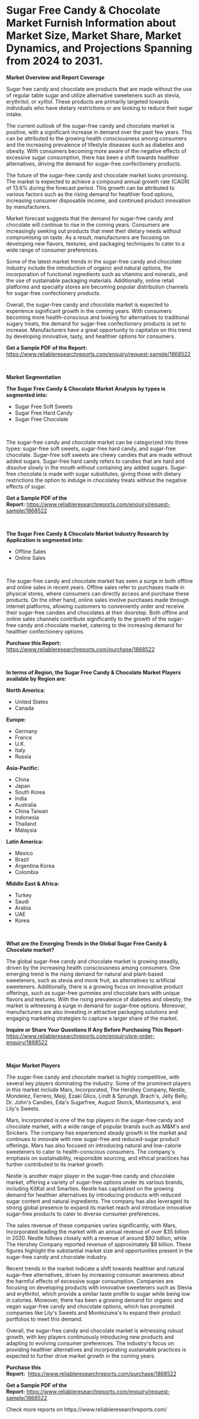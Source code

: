 <p><h1>Sugar Free Candy & Chocolate Market Furnish Information about Market Size, Market Share, Market Dynamics, and Projections Spanning from 2024 to 2031.</h1></p><p><strong>Market Overview and Report Coverage</strong></p>
<p><p>Sugar free candy and chocolate are products that are made without the use of regular table sugar and utilize alternative sweeteners such as stevia, erythritol, or xylitol. These products are primarily targeted towards individuals who have dietary restrictions or are looking to reduce their sugar intake.</p><p>The current outlook of the sugar-free candy and chocolate market is positive, with a significant increase in demand over the past few years. This can be attributed to the growing health consciousness among consumers and the increasing prevalence of lifestyle diseases such as diabetes and obesity. With consumers becoming more aware of the negative effects of excessive sugar consumption, there has been a shift towards healthier alternatives, driving the demand for sugar-free confectionery products.</p><p>The future of the sugar-free candy and chocolate market looks promising. The market is expected to achieve a compound annual growth rate (CAGR) of 13.6% during the forecast period. This growth can be attributed to various factors such as the rising demand for healthier food options, increasing consumer disposable income, and continued product innovation by manufacturers.</p><p>Market forecast suggests that the demand for sugar-free candy and chocolate will continue to rise in the coming years. Consumers are increasingly seeking out products that meet their dietary needs without compromising on taste. As a result, manufacturers are focusing on developing new flavors, textures, and packaging techniques to cater to a wide range of consumer preferences.</p><p>Some of the latest market trends in the sugar-free candy and chocolate industry include the introduction of organic and natural options, the incorporation of functional ingredients such as vitamins and minerals, and the use of sustainable packaging materials. Additionally, online retail platforms and specialty stores are becoming popular distribution channels for sugar-free confectionery products.</p><p>Overall, the sugar-free candy and chocolate market is expected to experience significant growth in the coming years. With consumers becoming more health-conscious and looking for alternatives to traditional sugary treats, the demand for sugar-free confectionery products is set to increase. Manufacturers have a great opportunity to capitalize on this trend by developing innovative, tasty, and healthier options for consumers.</p></p>
<p><strong>Get a Sample PDF of the Report:</strong> <a href="https://www.reliableresearchreports.com/enquiry/request-sample/1868522">https://www.reliableresearchreports.com/enquiry/request-sample/1868522</a></p>
<p>&nbsp;</p>
<p><strong>Market Segmentation</strong></p>
<p><strong>The Sugar Free Candy & Chocolate Market Analysis by types is segmented into:</strong></p>
<p><ul><li>Sugar Free Soft Sweets</li><li>Sugar Free Hard Candy</li><li>Sugar Free Chocolate</li></ul></p>
<p>&nbsp;</p>
<p><p>The sugar-free candy and chocolate market can be categorized into three types: sugar-free soft sweets, sugar-free hard candy, and sugar-free chocolate. Sugar-free soft sweets are chewy candies that are made without added sugars. Sugar-free hard candy refers to candies that are hard and dissolve slowly in the mouth without containing any added sugars. Sugar-free chocolate is made with sugar substitutes, giving those with dietary restrictions the option to indulge in chocolatey treats without the negative effects of sugar.</p></p>
<p><strong>Get a Sample PDF of the Report:</strong>&nbsp;<a href="https://www.reliableresearchreports.com/enquiry/request-sample/1868522">https://www.reliableresearchreports.com/enquiry/request-sample/1868522</a></p>
<p>&nbsp;</p>
<p><strong>The Sugar Free Candy & Chocolate Market Industry Research by Application is segmented into:</strong></p>
<p><ul><li>Offline Sales</li><li>Online Sales</li></ul></p>
<p>&nbsp;</p>
<p><p>The sugar-free candy and chocolate market has seen a surge in both offline and online sales in recent years. Offline sales refer to purchases made in physical stores, where consumers can directly access and purchase these products. On the other hand, online sales involve purchases made through internet platforms, allowing customers to conveniently order and receive their sugar-free candies and chocolates at their doorstep. Both offline and online sales channels contribute significantly to the growth of the sugar-free candy and chocolate market, catering to the increasing demand for healthier confectionery options.</p></p>
<p><strong>Purchase this Report:</strong>&nbsp; <a href="https://www.reliableresearchreports.com/purchase/1868522">https://www.reliableresearchreports.com/purchase/1868522</a></p>
<p>&nbsp;</p>
<p><strong>In terms of Region, the Sugar Free Candy & Chocolate Market Players available by Region are:</strong></p>
<p>
    <p> <strong> North America: </strong>
        <ul>
            <li>United States</li>
            <li>Canada</li>
        </ul>
        </p> 
    <p> <strong> Europe: </strong>
        <ul>
            <li>Germany</li>
            <li>France</li>
            <li>U.K.</li>
            <li>Italy</li>
            <li>Russia</li>
        </ul>
        </p> 
    <p> <strong> Asia-Pacific: </strong>
        <ul>
            <li>China</li>
            <li>Japan</li>
            <li>South Korea</li>
            <li>India</li>
            <li>Australia</li>
            <li>China Taiwan</li>
            <li>Indonesia</li>
            <li>Thailand</li>
            <li>Malaysia</li>
        </ul>
        </p> 
    <p> <strong> Latin America: </strong>
        <ul>
            <li>Mexico</li>
            <li>Brazil</li>
            <li>Argentina Korea</li>
            <li>Colombia</li>
        </ul>
        </p> 
    <p> <strong> Middle East & Africa: </strong>
        <ul>
            <li>Turkey</li>
            <li>Saudi</li>
            <li>Arabia</li>
            <li>UAE</li>
            <li>Korea</li>
        </ul>
    </p>
    </p>
<p>&nbsp;</p>
<p><strong>What are the Emerging Trends in the Global Sugar Free Candy & Chocolate market?</strong></p>
<p><p>The global sugar-free candy and chocolate market is growing steadily, driven by the increasing health consciousness among consumers. One emerging trend is the rising demand for natural and plant-based sweeteners, such as stevia and monk fruit, as alternatives to artificial sweeteners. Additionally, there is a growing focus on innovative product offerings, such as sugar-free gummies and chocolate bars with unique flavors and textures. With the rising prevalence of diabetes and obesity, the market is witnessing a surge in demand for sugar-free options. Moreover, manufacturers are also investing in attractive packaging solutions and engaging marketing strategies to capture a larger share of the market.</p></p>
<p><strong>Inquire or Share Your Questions If Any Before Purchasing This Report</strong>- <a href="https://www.reliableresearchreports.com/enquiry/pre-order-enquiry/1868522">https://www.reliableresearchreports.com/enquiry/pre-order-enquiry/1868522</a></p>
<p>&nbsp;</p>
<p><strong>Major Market Players</strong></p>
<p><p>The sugar-free candy and chocolate market is highly competitive, with several key players dominating the industry. Some of the prominent players in this market include Mars, Incorporated, The Hershey Company, Nestle, Mondelez, Ferrero, Meiji, Ezaki Glico, Lindt & Sprungli, Brach's, Jelly Belly, Dr. John's Candies, Eda's Sugarfree, August Storck, Montezuma's, and Lily's Sweets.</p><p>Mars, Incorporated is one of the top players in the sugar-free candy and chocolate market, with a wide range of popular brands such as M&M's and Snickers. The company has experienced steady growth in the market and continues to innovate with new sugar-free and reduced-sugar product offerings. Mars has also focused on introducing natural and low-calorie sweeteners to cater to health-conscious consumers. The company's emphasis on sustainability, responsible sourcing, and ethical practices has further contributed to its market growth.</p><p>Nestle is another major player in the sugar-free candy and chocolate market, offering a variety of sugar-free options under its various brands, including KitKat and Smarties. Nestle has capitalized on the growing demand for healthier alternatives by introducing products with reduced sugar content and natural ingredients. The company has also leveraged its strong global presence to expand its market reach and introduce innovative sugar-free products to cater to diverse consumer preferences.</p><p>The sales revenue of these companies varies significantly, with Mars, Incorporated leading the market with an annual revenue of over $35 billion in 2020. Nestle follows closely with a revenue of around $92 billion, while The Hershey Company reported revenue of approximately $8 billion. These figures highlight the substantial market size and opportunities present in the sugar-free candy and chocolate industry.</p><p>Recent trends in the market indicate a shift towards healthier and natural sugar-free alternatives, driven by increasing consumer awareness about the harmful effects of excessive sugar consumption. Companies are focusing on developing products with innovative sweeteners such as Stevia and erythritol, which provide a similar taste profile to sugar while being low in calories. Moreover, there has been a growing demand for organic and vegan sugar-free candy and chocolate options, which has prompted companies like Lily's Sweets and Montezuma's to expand their product portfolios to meet this demand.</p><p>Overall, the sugar-free candy and chocolate market is witnessing robust growth, with key players continuously introducing new products and adapting to evolving consumer preferences. The industry's focus on providing healthier alternatives and incorporating sustainable practices is expected to further drive market growth in the coming years.</p></p>
<p><strong>Purchase this Report:</strong>&nbsp;&nbsp;<a href="https://www.reliableresearchreports.com/purchase/1868522">https://www.reliableresearchreports.com/purchase/1868522</a></p>
<p></p>
<p><strong>Get a Sample PDF of the Report:</strong>&nbsp;<a href="https://www.reliableresearchreports.com/enquiry/request-sample/1868522">https://www.reliableresearchreports.com/enquiry/request-sample/1868522</a></p>
<p>Check more reports on https://www.reliableresearchreports.com/</p>